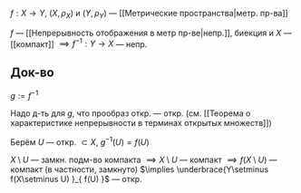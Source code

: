 $f: X\to Y$, $(X, \rho_{X})$ и $(Y, \rho_{Y})$ — [[Метрические пространства|метр. пр-ва]]

$f$ — [[Непрерывность отображения в метр пр-ве|непр.]], биекция и $X$ — [[компакт]] $\implies f^{-1}:Y\to X$ — непр.
## Док-во

$g:= f^{-1}$

Надо д-ть для $g$, что прообраз откр. — откр. (см. [[Теорема о характеристике непрерывности в терминах открытых множеств]])

Берём $U$ — откр. $\subset X$, $g^{-1}(U)=f(U)$

$X\setminus U$ — замкн. подм-во компакта $\implies X\setminus U$ — компакт $\implies f(X\setminus U)$ — компакт (в частности, замкнуто) $\implies \underbrace{Y\setminus f(X\setminus U) }_{ f(U) }$ — откр. 